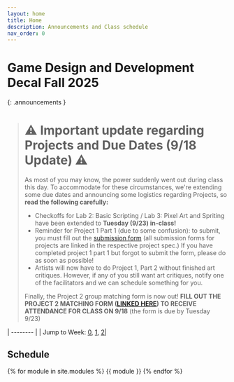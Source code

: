 ```yaml
---
layout: home
title: Home
description: Announcements and Class schedule
nav_order: 0
---
```


# Game Design and Development Decal Fall 2025

{: .announcements }   
> # **⚠️ Important update regarding Projects and Due Dates (9/18 Update) ⚠️**
> As most of you may know, the power suddenly went out during class this day. To accommodate for these circumstances, we're extending some due dates and announcing some logistics regarding Projects, so **read the following carefully:**
>
> - Checkoffs for Lab 2: Basic Scripting / Lab 3: Pixel Art and Spriting have been extended to **Tuesday (9/23) in-class!**
> - Reminder for Project 1 Part 1 (due to some confusion): to submit, you must fill out the [submission form](https://docs.google.com/forms/d/e/1FAIpQLSdNIkpJ-CN0puSWmZxeZTt_7MyMPaqGwyhKtEUUw3Aody0nnA/viewform) (all submission forms for projects are linked in the respective project spec.) If you have completed project 1 part 1 but forgot to submit the form, please do as soon as possible! 
> - Artists will now have to do Project 1, Part 2 without finished art critiques. However, if any of you still want art critiques, notify one of the facilitators and we can schedule something for you.
>
> Finally, the Project 2 group matching form is now out! **FILL OUT THE PROJECT 2 MATCHING FORM ([LINKED HERE](https://docs.google.com/forms/d/e/1FAIpQLSc9hSn3HAVuRzOV2HU10GxF0sLX4D-LXKBwohsySccs8duMZQ/viewform?usp=sharing&ouid=113673515578318920455)) TO RECEIVE ATTENDANCE FOR CLASS ON 9/18** (the form is due by Tuesday 9/23)



| -------- |
| Jump to Week: [0](#week-0), [1](#week-1), [2](#week-2)| 

<!-- , [1](#week-1), [2](#week-2), [3](#week-3), [4](#week-4), [5](#week-5), [6](#week-6), [7](#week-7), [8](#week-8), [9](#week-9), [10](#week-10), [11](#week-11), [12](#week-12), [13](#week-13),[14](#week-14) -->

## Schedule

{% for module in site.modules %}
{{ module }}
{% endfor %}

[Lab 0: Setup Unity]: ./pages/labs/lab0/lab0
[Lab 1]: ./pages/labs/lab1/lab1
[Lab 2]: ./pages/labs/lab2/lab2
[Lab 3]: ./pages/labs/lab3/lab3
[Lab 4]: ./pages/labs/lab4/lab4
[Lab 5]: ./pages/labs/lab5/lab5
[Lab 6]: ./pages/labs/lab6/lab6
[Lab 7]: ./pages/labs/lab7/lab7
[Lab 8]: ./pages/labs/lab8/lab8
[Lab 9]: ./pages/labs/lab9/lab9
[Lab 10]: ./pages/labs/lab10/lab10
[Lab 11]: ./pages/labs/lab11/lab11
[Lab 12]: ./pages/labs/lab12/lab12
[Lab 13]: ./pages/labs/lab13/lab13
[Lab 14]: ./pages/labs/lab14/lab14
[Lab 15]: ./pages/labs/lab15/lab15
[Lab 16]: ./pages/labs/lab16/lab16
[Lab 17]: ./pages/labs/lab17/lab17
[Project 1]: ./pages/projects/Projects
[Project 2]: ./pages/projects/project2/project2
[Project 3]: ./pages/projects/project3/project3

[form]: https://forms.gle/WrDUcRKpRqHvDXwA7

[Apply]: https://tinyurl.com/fa25gddapp

[Click here for infosession slides!]: https://docs.google.com/presentation/d/1LADC9Byt52I4q0NpYCA9_YU4Q4a-XVkh1xN95CsGlIo/edit?usp=sharing


